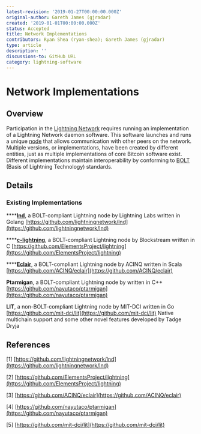 ```yaml
---
latest-revision: '2019-01-27T00:00:00.000Z'
original-author: Gareth James (gjradar)
created: '2019-01-01T00:00:00.000Z'
status: Accepted
title: Network Implementations
contributors: Ryan Shea (ryan-shea); Gareth James (gjradar)
type: article
description: ''
discussions-to: GitHub URL
category: lightning-software
---
```


# Network Implementations

## Overview

Participation in the [Lightning Network](../../lightning-basics-1/lightning-basics/lightning-network.md) requires running an implementation of a Lightning Network daemon software. This software launches and runs a unique [node](../../lightning-basics-1/lightning-basics/node.md) that allows communication with other peers on the network. Multiple versions, or implementations, have been created by different entities, just as multiple implementations of core Bitcoin software exist. Different implementations maintain interoperability by conforming to [BOLT](../../lightning-basics-1/lightning-basics/basics-of-lightning-technology-bolt.md) \(Basis of Lightning Technology\) standards.

## Details

### Existing Implementations

\*\*\*\*[**lnd**](lnd/), a BOLT-compliant Lightning node by Lightning Labs written in Golang [https://github.com/lightningnetwork/lnd](https://github.com/lightningnetwork/lnd)

\*\*\*\*[**c-lightning**](c-lightning.md), a BOLT-compliant Lightning node by Blockstream written in C [https://github.com/ElementsProject/lightning](https://github.com/ElementsProject/lightning)

\*\*\*\*[**Eclair**](eclair.md), a BOLT-compliant Lightning node by ACINQ written in Scala [https://github.com/ACINQ/eclair](https://github.com/ACINQ/eclair)

**Ptarmigan**, a BOLT-compliant Lightning node by written in C++ [https://github.com/nayutaco/ptarmigan](https://github.com/nayutaco/ptarmigan)

**LIT**, a non-BOLT-compliant Lightning node by MIT-DCI written in Go [https://github.com/mit-dci/lit](https://github.com/mit-dci/lit) Native multichain support and some other novel features developed by Tadge Dryja

## References

\[1\] [https://github.com/lightningnetwork/lnd](https://github.com/lightningnetwork/lnd)

\[2\] [https://github.com/ElementsProject/lightning](https://github.com/ElementsProject/lightning)

\[3\] [https://github.com/ACINQ/eclair](https://github.com/ACINQ/eclair)

\[4\] [https://github.com/nayutaco/ptarmigan](https://github.com/nayutaco/ptarmigan)

\[5\] [https://github.com/mit-dci/lit](https://github.com/mit-dci/lit)

